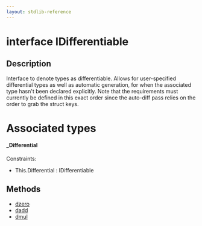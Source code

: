 ```yaml
---
layout: stdlib-reference
---
```


# interface IDifferentiable

## Description

Interface to denote types as differentiable.
Allows for user-specified differential types as
well as automatic generation, for when the associated type
hasn't been declared explicitly.
Note that the requirements must currently be defined in this exact order
since the auto-diff pass relies on the order to grab the struct keys.


# Associated types

#### _Differential



Constraints:

  - This\.Differential : IDifferentiable


## Methods

* [dzero](/stdlib-reference/interfaces/IDifferentiable/dzero)
* [dadd](/stdlib-reference/interfaces/IDifferentiable/dadd)
* [dmul](/stdlib-reference/interfaces/IDifferentiable/dmul)

